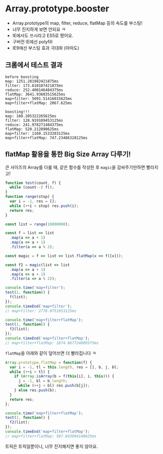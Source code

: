 # Array.prototype.booster

- Array.prototype의 map, filter, reduce, flatMap 등의 속도를 부스팅!
- 너무 진지하게 보면 안되요 ㅋ
- IE에서도 쓰시라고 ES5로 짰어요.
- 구버전 IE에선 polyfill
- IE9에선 부스팅 효과 극대화 (아마도)

## 크롬에서 테스트 결과

```
before boosting
map: 1251.281982421875ms
filter: 173.610107421875ms
reduce: 252.400146484375ms
flatMap: 3641.93603515625ms
map+filter: 5091.51416015625ms
map+filter+flatMap: 2067.625ms

boosting!!!
map: 160.205322265625ms
filter: 128.919189453125ms
reduce: 241.978271484375ms
flatMap: 520.212890625ms
map+filter: 1160.1533203125ms
map+filter+flatMap: 747.23486328125ms
```

## flatMap 활용을 통한 Big Size Array 다루기!

큰 사이즈의 Array를 다룰 때, 같은 함수를 작성한 후 `magic`을 감싸주기만하면 빨라지고!

```javascript
function test(count, f) {
  while (count--) f();
}
function range(stop) {
  var i = -1, res = [];
  while (++i < stop) res.push(i);
  return res;
}

const list = range(10000000);

const f = list => list
  .map(a => a + 1)
  .map(a => a + 1)
  .filter(a => a % 2);

const magic = f => list => list.flatMap(x => f([x]));

const f2 = magic(list => list
  .map(a => a + 1)
  .map(a => a + 1)
  .filter(a => a % 2));

console.time('map+filter');
test(1, function() {
  f(list);
});
console.timeEnd('map+filter');
// map+filter: 2778.0751953125ms

console.time('map+filter+flatMap');
test(1, function() {
  f2(list);
});
console.timeEnd('map+filter+flatMap');
// map+filter+flatMap: 1874.667724609375ms
```

`flatMap`을 아래와 같이 덮어쓰면 더 빨라집니다 ㅋ

```javascript
Array.prototype.flatMap = function(f) {
  var i = -1, tl = this.length, res = [], b, j, bl;
  while (++i < tl) {
    if (Array.isArray(b = f(this[i], i, this))) {
      j = -1, bl = b.length;
      while (++j < bl) res.push(b[j]);
    } else res.push(b);
  }
  return res;
};

console.time('map+filter+flatMap');
test(1, function() {
  f2(list);
});
console.timeEnd('map+filter+flatMap');
// map+filter+flatMap: 507.843994140625ms
```

트릭은 트릭일뿐이니, 너무 진지해지면 좋지 않아요.